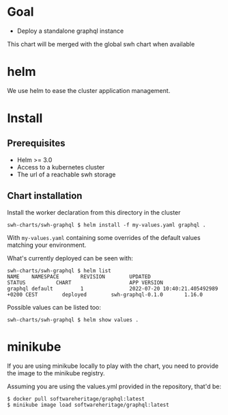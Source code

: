# Goal

- Deploy a standalone graphql instance

This chart will be merged with the global swh chart when available

# helm

We use helm to ease the cluster application management.

# Install

## Prerequisites
- Helm >= 3.0
- Access to a kubernetes cluster
- The url of a reachable swh storage

## Chart installation

Install the worker declaration from this directory in the cluster
```
swh-charts/swh-graphql $ helm install -f my-values.yaml graphql .
```

With `my-values.yaml`  containing some overrides of the default
values matching your environment.

What's currently deployed can be seen with:

```
swh-charts/swh-graphql $ helm list
NAME    NAMESPACE       REVISION        UPDATED                                         STATUS          CHART                   APP VERSION
graphql default         1               2022-07-20 10:40:21.405492989 +0200 CEST        deployed        swh-graphql-0.1.0       1.16.0

```

Possible values can be listed too:
```
swh-charts/swh-graphql $ helm show values .
```

# minikube

If you are using minikube locally to play with the chart, you need to provide the image
to the minikube registry.

Assuming you are using the values.yml provided in the repository, that'd be:
```
$ docker pull softwareheritage/graphql:latest
$ minikube image load softwareheritage/graphql:latest
```
